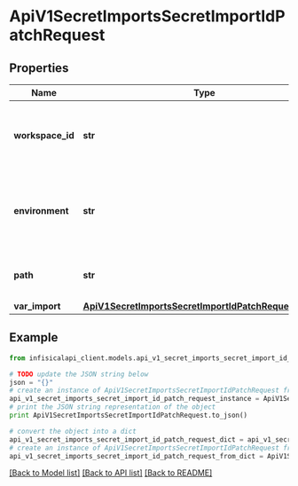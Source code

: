 # ApiV1SecretImportsSecretImportIdPatchRequest


## Properties
Name | Type | Description | Notes
------------ | ------------- | ------------- | -------------
**workspace_id** | **str** | The ID of the project where the secret import is located. | 
**environment** | **str** | The slug of the environment where the secret import is located. | 
**path** | **str** | The path of the secret import to update. | [optional] [default to '/']
**var_import** | [**ApiV1SecretImportsSecretImportIdPatchRequestImport**](ApiV1SecretImportsSecretImportIdPatchRequestImport.md) |  | 

## Example

```python
from infisicalapi_client.models.api_v1_secret_imports_secret_import_id_patch_request import ApiV1SecretImportsSecretImportIdPatchRequest

# TODO update the JSON string below
json = "{}"
# create an instance of ApiV1SecretImportsSecretImportIdPatchRequest from a JSON string
api_v1_secret_imports_secret_import_id_patch_request_instance = ApiV1SecretImportsSecretImportIdPatchRequest.from_json(json)
# print the JSON string representation of the object
print ApiV1SecretImportsSecretImportIdPatchRequest.to_json()

# convert the object into a dict
api_v1_secret_imports_secret_import_id_patch_request_dict = api_v1_secret_imports_secret_import_id_patch_request_instance.to_dict()
# create an instance of ApiV1SecretImportsSecretImportIdPatchRequest from a dict
api_v1_secret_imports_secret_import_id_patch_request_from_dict = ApiV1SecretImportsSecretImportIdPatchRequest.from_dict(api_v1_secret_imports_secret_import_id_patch_request_dict)
```
[[Back to Model list]](../README.md#documentation-for-models) [[Back to API list]](../README.md#documentation-for-api-endpoints) [[Back to README]](../README.md)


